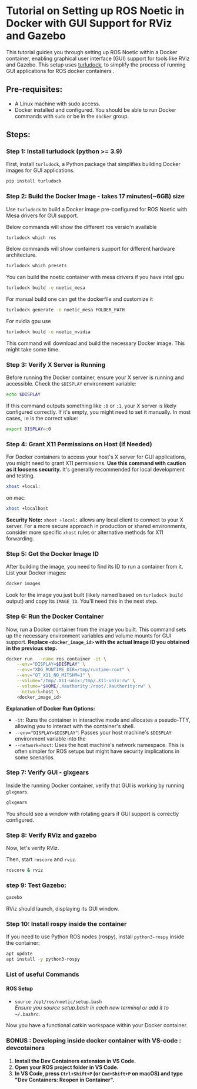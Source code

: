 
# Tutorial on Setting up ROS Noetic in Docker with GUI Support for RViz and Gazebo

This tutorial guides you through setting up ROS Noetic within a Docker container, enabling graphical user interface (GUI) support for tools like RViz and Gazebo. This setup uses [turludock](https://github.com/turlucode/ros-docker-gui), to simplify the process of running GUI applications for ROS docker containers .

## Pre-requisites:

- A Linux machine with sudo access.
- Docker installed and configured. You should be able to run Docker commands with `sudo` or be in the `docker` group.

## Steps:

### Step 1: Install turludock (python >= 3.9)

First, install `turludock`, a Python package that simplifies building Docker images for GUI applications.

```bash
pip install turludock
```

### Step 2: Build the Docker Image - takes 17 minutes(~6GB) size

Use `turludock` to build a Docker image pre-configured for ROS Noetic with Mesa drivers for GUI support.

Below commands will show the different ros versio'n available 
```bash
turludock which ros
```

Below commands will show containers support for different hardware architecture.
```bash
turludock which presets
```

You can build the noetic container with mesa drivers if you have intel gpu
```bash
turludock build -e noetic_mesa
```
For manual build one can get the dockerfile and customize it
```bash
turludock generate -e noetic_mesa FOLDER_PATH
```

For nvidia gpu use
```bash
turludock build -e noetic_nvidia
```

This command will download and build the necessary Docker image. This might take some time.

### Step 3: Verify X Server is Running

Before running the Docker container, ensure your X server is running and accessible. Check the `$DISPLAY` environment variable:

```bash
echo $DISPLAY
```

If this command outputs something like `:0` or `:1`, your X server is likely configured correctly. If it's empty, you might need to set it manually. In most cases, `:0` is the correct value:

```bash
export DISPLAY=:0
```

### Step 4: Grant X11 Permissions on Host (If Needed)

For Docker containers to access your host's X server for GUI applications, you might need to grant X11 permissions.  **Use this command with caution as it loosens security.**  It's generally recommended for local development and testing.

```bash
xhost +local:
```

on mac:
```bash
xhost +localhost
```

**Security Note:**  `xhost +local:` allows any local client to connect to your X server. For a more secure approach in production or shared environments, consider more specific `xhost` rules or alternative methods for X11 forwarding.

### Step 5: Get the Docker Image ID

After building the image, you need to find its ID to run a container from it. List your Docker images:

```bash
docker images
```

Look for the image you just built (likely named based on `turludock build` output) and copy its `IMAGE ID`.  You'll need this in the next step.

### Step 6: Run the Docker Container

Now, run a Docker container from the image you built. This command sets up the necessary environment variables and volume mounts for GUI support. **Replace `<docker_image_id>` with the actual Image ID you obtained in the previous step.**

```bash
docker run  --name ros_container -it \
    --env="DISPLAY=$DISPLAY" \
    --env="XDG_RUNTIME_DIR=/tmp/runtime-root" \
    --env="QT_X11_NO_MITSHM=1" \
    --volume="/tmp/.X11-unix:/tmp/.X11-unix:rw" \
    --volume="$HOME/.Xauthority:/root/.Xauthority:rw" \
    --network=host \
    <docker_image_id>
```

**Explanation of Docker Run Options:**

-   `-it`: Runs the container in interactive mode and allocates a pseudo-TTY, allowing you to interact with the container's shell.
-   `--env="DISPLAY=$DISPLAY"`: Passes your host machine's `$DISPLAY` environment variable into the 
-   `--network=host`:  Uses the host machine's network namespace. This is often simpler for ROS setups but might have security implications in some scenarios.

### Step 7: Verify GUI - glxgears

Inside the running Docker container, verify that GUI is working by running `glxgears`.

```bash
glxgears
```

You should see a window with rotating gears if GUI support is correctly configured.

### Step 8: Verify RViz and gazebo

Now, let's verify RViz. 

Then, start `roscore` and `rviz`.

```bash
roscore & rviz
```

### step 9: Test Gazebo:

```bash
gazebo
```

RViz should launch, displaying its GUI window.

### Step 10: Install rospy inside the container

If you need to use Python ROS nodes (rospy), install `python3-rospy` inside the container:

```bash
apt update
apt install -y python3-rospy
```
### List of  useful Commands

#### **ROS Setup**
- `source /opt/ros/noetic/setup.bash`  
  *Ensure you source setup.bash in each new terminal or add it to `~/.bashrc`.*



Now you have a functional catkin workspace within your Docker container.

### BONUS : Developing inside docker container with VS-code : devcotainers


1.  **Install the Dev Containers extension in VS Code.**
2.  **Open your ROS project folder in VS Code.**
3.  **In VS Code, press `Ctrl+Shift+P` (or `Cmd+Shift+P` on macOS) and type "Dev Containers: Reopen in Container".**

```